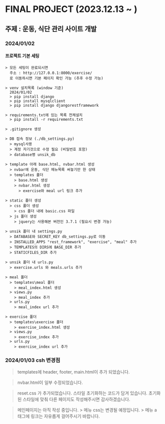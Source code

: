 # FINAL PROJECT (2023.12.13 ~ )

## 주제 : 운동, 식단 관리 사이트 개발 

### 2024/01/02 

#### 프로젝트 기본 세팅
    > 모든 세팅이 완료되시면 
      주소 : http://127.0.0.1:8000/exercise/
      로 이동하시면 기본 페이지 확인 가능 (추후 수정 가능)

    > venv 설치목록 (window 기준)
      2024/01/02
      > pip install django
      > pip install mysqlclient
      > pip install django djangorestframework

    > requirements.txt에 있는 목록 전체설치
      > pip install -r requirements.txt

    > .gitignore 생성

    > DB 접속 정보 (./db_settings.py)
      > mysql사용
      > 계정 자기것으로 수정 필요 (비밀번호 포함)
      > database명 unsik_db

    > template 아래 base.html, nvbar.html 생성
      > nvbar에 운동, 식단 메뉴목록 써놓기만 한 상태 
      > templates 폴더
        > base.html 생성
        > nvbar.html 생성
          > exercise와 meal url 링크 추가

    > static 폴더 생성
      > css 폴더 생성
        > css 폴더 내에 basic.css 파일
      > js 폴더 생성
        > jquery는 사용해본 버전인 3.7.1 (필요시 변경 가능)

    > unsik 폴더 내 settings.py
      > DATABASE와 SECRET_KEY db_settings.py로 이동
      > INSTALLED_APPS "rest_framework", "exercise", "meal" 추가
      > TEMPLATES의 DIRS에 BASE_DIR 추가
      > STATICFILES_DIR 추가
      
    > unsik 폴더 내 urls.py
      > exercise.urls 와 meals.urls 추가

    > meal 폴더
      > templates\meal 폴더
        > meal_index.html 생성
      > views.py 
        > meal_index 추가
      > urls.py
        > meal_index url 추가

    > exercise 폴더
      > templates\exercise 폴더
        > exercise_index.html 생성
      > views.py 
        > exercise_index 추가
      > urls.py
        > exercise_index url 추가


### 2024/01/03 csh 변경점

  > templates에 header, footer, main.html이 추가 되었습니다.

  > nvbar.html이 일부 수정되었습니다.

  > reset.css 가 추가되었습니다. 스타일 초기화하는 코드가 담겨 있습니다. 초기화된 스타일에 맞춰 다른 페이지도 작성해주시면 감사하겠습니다.

  > 메인페이지는 아직 작성 중입니다.
    > 메뉴 css는 변경될 예정입니다.
    > 메뉴 a 태그에 링크는 자유롭게 걸어주시기 바랍니다.
